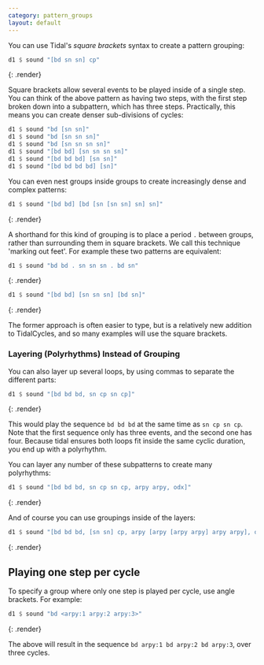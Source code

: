 ```yaml
---
category: pattern_groups
layout: default
---
```


You can use Tidal's _square brackets_ syntax to create a pattern grouping:

~~~haskell
d1 $ sound "[bd sn sn] cp"
~~~
{: .render}

Square brackets allow several events to be played inside of a single
step. You can think of the above pattern as having two steps, with the
first step broken down into a subpattern, which has three
steps. Practically, this means you can create denser sub-divisions of
cycles:

~~~haskell
d1 $ sound "bd [sn sn]"
d1 $ sound "bd [sn sn sn]"
d1 $ sound "bd [sn sn sn sn]"
d1 $ sound "[bd bd] [sn sn sn sn]"
d1 $ sound "[bd bd bd] [sn sn]"
d1 $ sound "[bd bd bd bd] [sn]"
~~~

You can even nest groups inside groups to create increasingly dense
and complex patterns:

~~~haskell
d1 $ sound "[bd bd] [bd [sn [sn sn] sn] sn]"
~~~
{: .render}

A shorthand for this kind of grouping is to place a period `.` between
groups, rather than surrounding them in square brackets. We call this
technique 'marking out feet'. For example these two patterns are equivalent:

~~~haskell
d1 $ sound "bd bd . sn sn sn . bd sn"
~~~
{: .render}

~~~haskell
d1 $ sound "[bd bd] [sn sn sn] [bd sn]"
~~~
{: .render}

The former approach is often easier to type, but is a relatively new
addition to TidalCycles, and so many examples will use the square brackets.

### Layering (Polyrhythms) Instead of Grouping

You can also layer up several loops, by using commas to separate the
different parts:

~~~haskell
d1 $ sound "[bd bd bd, sn cp sn cp]"
~~~
{: .render}

This would play the sequence `bd bd bd` at the same time as `sn cp sn
cp`.  Note that the first sequence only has three events, and the
second one has four.  Because tidal ensures both loops fit inside the
same cyclic duration, you end up with a polyrhythm.

You can layer any number of these subpatterns to create many
polyrhythms:

~~~haskell
d1 $ sound "[bd bd bd, sn cp sn cp, arpy arpy, odx]"
~~~
{: .render}

And of course you can use groupings inside of the layers:

~~~haskell
d1 $ sound "[bd bd bd, [sn sn] cp, arpy [arpy [arpy arpy] arpy arpy], odx]"
~~~
{: .render}

## Playing one step per cycle

To specify a group where only one step is played per cycle, use angle
brackets. For example:

~~~haskell
d1 $ sound "bd <arpy:1 arpy:2 arpy:3>"
~~~
{: .render}

The above will result in the sequence `bd arpy:1 bd arpy:2 bd arpy:3`,
over three cycles.
